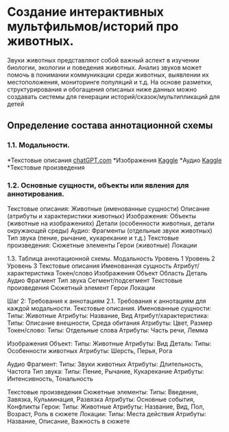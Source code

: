 # Создание интерактивных мультфильмов/историй про животных.
Звуки животных представляют собой важный аспект в изучении биологии, экологии и поведения животных. Анализ звуков может помочь в понимании коммуникации среди животных, выявлении их местоположения, мониторинге популяций и т.д.
На основе разметки, структурирования и обогащения описаных ниже данных можно создавать системы для генерации историй/сказок/мультипликаций для детей

## Определение состава аннотационной схемы
### 1.1. Модальности.
*Текстовые описания [chatGPT.com](https://chat.openai.com)
*Изображения [Kaggle](https://www.kaggle.com/datasets/iamsouravbanerjee/animal-image-dataset-90-different-animals)
*Аудио [Kaggle](https://www.kaggle.com/datasets/caoofficial/animal-sounds)
*Текстовые произведения

### 1.2. Основные сущности, объекты или явления для аннотирования.
Текстовые описания:
Животные (именованные сущности)
Описание (атрибуты и характеристики животных)
Изображения:
Объекты (животные на изображениях)
Детали (особенности животных, детали окружающей среды)
Аудио:
Фрагменты (отдельные звуки животных)
Тип звука (пение, рычание, кукарекание и т.д.)
Текстовые произведения:
Сюжетные элементы
Герои (животные)
Локации

1.3. Таблица аннотационной схемы.
Модальность	Уровень 1	Уровень 2	Уровень 3
Текстовые описания	Именованная сущность	Атрибут/характеристика	Токен/слово
Изображения	Объект	Область	Деталь
Аудио	Фрагмент	Тип звука	Сегмент/подсегмент
Текстовые произведения	Сюжетный элемент	Герои	Локации

Шаг 2: Требования к аннотациям
2.1. Требования к аннотациям для каждой модальности.
Текстовые описания.
Именованные сущности:
Типы: Животные
Атрибуты: Название, Вид
Атрибут/характеристика:
Типы: Описание внешности, Среда обитания
Атрибуты: Цвет, Размер
Токен/слово:
Типы: Отдельные слова
Атрибуты: Часть речи, Лемма

Изображения
Объект:
Типы: Животные
Атрибуты: Вид
Деталь:
Типы: Особенности животных
Атрибуты: Шерсть, Перья, Рога

Аудио
Фрагмент:
Типы: Звуки животных
Атрибуты: Длительность, Частота
Тип звука:
Типы: Пение, Рычание, Кукарекание
Атрибуты: Интенсивность, Тональность

Текстовые произведения
Сюжетные элементы:
Типы: Введение, Завязка, Кульминация, Развязка
Атрибуты: Основные события, Конфликты
Герои:
Типы: Животные
Атрибуты: Название, Вид, Пол, Возраст, Роль в сюжете
Локации:
Типы: Места действия
Атрибуты: Название, Описание, Важность в сюжете

